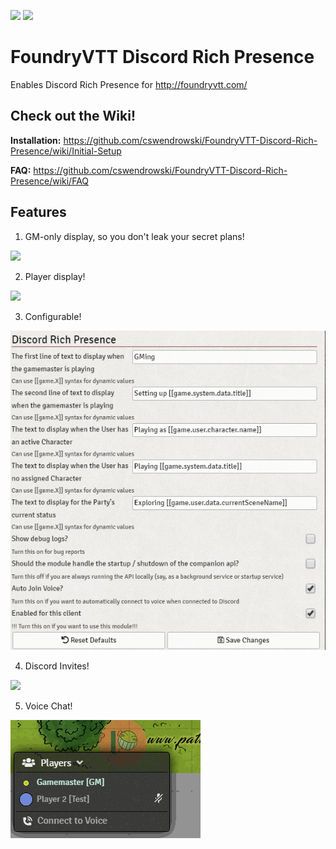 ![](https://img.shields.io/badge/Foundry-v0.4.X-informational)
[![](https://img.shields.io/badge/Buy%20Me%20A%20Coffee-%243-orange)](https://www.buymeacoffee.com/T2tZvWJ)

# FoundryVTT Discord Rich Presence

Enables Discord Rich Presence for http://foundryvtt.com/


## Check out the Wiki!

**Installation:** https://github.com/cswendrowski/FoundryVTT-Discord-Rich-Presence/wiki/Initial-Setup

**FAQ:** https://github.com/cswendrowski/FoundryVTT-Discord-Rich-Presence/wiki/FAQ


## Features

1) GM-only display, so you don't leak your secret plans!

![](https://i.imgur.com/m6qwl7E.png)

2) Player display!

![](https://i.imgur.com/mNfLSKW.png)

3) Configurable!

![](./options.png)

4) Discord Invites!

![](https://i.imgur.com/q851n1H.png)

5) Voice Chat!

<img src="foundry rich presence voice example.gif" />

